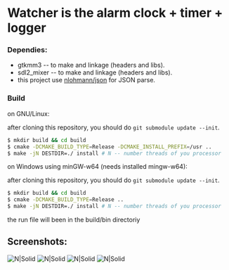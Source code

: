 # Watcher is the alarm clock + timer + logger

### Dependies:
- gtkmm3 -- to make and linkage (headers and libs).
- sdl2_mixer -- to make and linkage (headers and libs).
- this project use [nlohmann/json](https://github.com/nlohmann/json/tree/eb7376bb131a4b19a5fc6aacfd046fd298cd0119) for JSON parse.

### Build
on GNU/Linux:

after cloning this repository, you should do `git submodule update --init`.

```bash
$ mkdir build && cd build
$ cmake -DCMAKE_BUILD_TYPE=Release -DCMAKE_INSTALL_PREFIX=/usr ..
$ make -jN DESTDIR=./ install # N -- number threads of you processor
```

on Windows using minGW-w64 (needs installed mingw-w64):

after cloning this repository, you should do `git submodule update --init`.

```bash
$ mkdir build && cd build
$ cmake -DCMAKE_BUILD_TYPE=Release ..
$ make -jN DESTDIR=./ install # N -- number threads of you processor
```

the run file will been in the build/bin directoriy


## Screenshots:
![N|Solid](https://i.imgur.com/7WBBTGd.png)
![N|Solid](https://i.imgur.com/3r9vGhS.png)
![N|Solid](https://i.imgur.com/pdykep1.png)
![N|Solid](https://i.imgur.com/GpxHrQ9.png)
